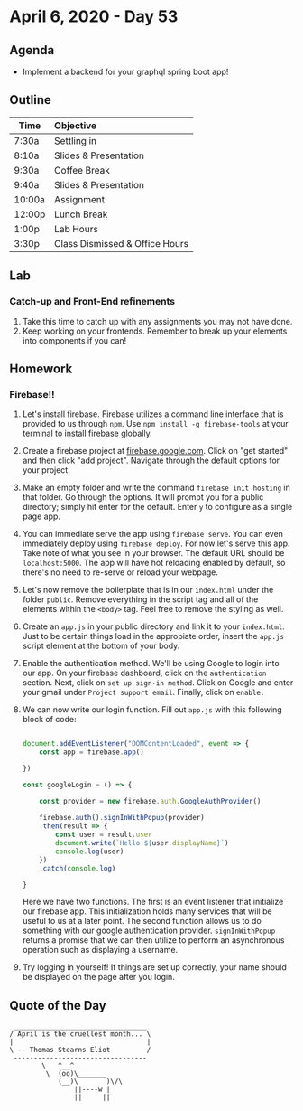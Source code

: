 # April 6, 2020 - Day 53


## Agenda

- Implement a backend for your graphql spring boot app! 

## Outline

| Time   | Objective                        |
| -------|:---------------------------------|
| 7:30a  | Settling in                      |
| 8:10a  | Slides & Presentation            |
| 9:30a  | Coffee Break                     |
| 9:40a  | Slides & Presentation            |
| 10:00a | Assignment                       |
| 12:00p | Lunch Break                      |
| 1:00p  | Lab Hours                        |
| 3:30p  | Class Dismissed & Office Hours   |

## Lab

### Catch-up and Front-End refinements 

1. Take this time to catch up with any assignments you may not have done. 
2. Keep working on your frontends. Remember to break up your elements into components if you can! 


## Homework 

### Firebase!!

1. Let's install firebase. Firebase utilizes a command line interface that is provided to us through `npm`. Use `npm install -g firebase-tools` at your terminal to install firebase globally. 

2. Create a firebase project at [firebase.google.com](firebase.google.com). Click on "get started" and then click "add project". Navigate through the default options for your project. 

3. Make an empty folder and write the command `firebase init hosting` in that folder. Go through the options. It will prompt you for a public directory; simply hit enter for the default. Enter `y` to configure as a single page app. 

4. You can immediate serve the app using `firebase serve`. You can even immediately deploy using `firebase deploy`. For now let's serve this app. Take note of what you see in your browser. The default URL should be `localhost:5000`. The app will have hot reloading enabled by default, so there's no need to re-serve or reload your webpage. 

5. Let's now remove the boilerplate that is in our `index.html` under the folder `public`. Remove everything in the script tag and all of the elements within the `<body>` tag. Feel free to remove the styling as well.

6. Create an `app.js` in your public directory and link it to your `index.html`. Just to be certain things load in the appropiate order, insert the `app.js` script element at the bottom of your body. 

7. Enable the authentication method. We'll be using Google to login into our app. On your firebase dashboard, click on the `authentication` section. Next, click on `set up sign-in method`. Click on Google and enter your gmail under `Project support email`. Finally, click on `enable.` 

8. We can now write our login function. Fill out `app.js` with this following block of code: 

    ```JavaScript

    document.addEventListener("DOMContentLoaded", event => {
        const app = firebase.app()

    })

    const googleLogin = () => {

        const provider = new firebase.auth.GoogleAuthProvider()
        
        firebase.auth().signInWithPopup(provider)
        .then(result => {
            const user = result.user
            document.write(`Hello ${user.displayName}`)
            console.log(user)
        })
        .catch(console.log)

    }
    ```
    Here we have two functions. The first is an event listener that initialize our firebase app. This initialization holds many services that will be useful to us at a later point.  The second function allows us to do something with our google authentication provider. `signInWithPopup` returns a promise that we can then utilize to perform an asynchronous operation such as displaying a username. 


9. Try logging in yourself! If things are set up correctly, your name should be displayed on the page after you login. 





## Quote of the Day 
```
 _________________________________
/ April is the cruellest month... \
|                                 |
\ -- Thomas Stearns Eliot         /
 ---------------------------------
        \   ^__^
         \  (oo)\_______
            (__)\       )\/\
                ||----w |
                ||     ||

```